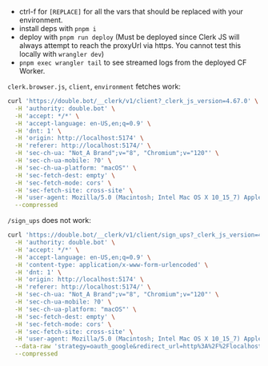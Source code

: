 - ctrl-f for `[REPLACE]` for all the vars that should be replaced with your environment.
- install deps with `pnpm i`
- deploy with `pnpm run deploy` (Must be deployed since Clerk JS will always attempt to reach the proxyUrl via https. You cannot test this locally with `wrangler dev`)
- `pnpm exec wrangler tail` to see streamed logs from the deployed CF Worker.

`clerk.browser.js`, `client`, `environment` fetches work:

```bash
curl 'https://double.bot/__clerk/v1/client?_clerk_js_version=4.67.0' \
  -H 'authority: double.bot' \
  -H 'accept: */*' \
  -H 'accept-language: en-US,en;q=0.9' \
  -H 'dnt: 1' \
  -H 'origin: http://localhost:5174' \
  -H 'referer: http://localhost:5174/' \
  -H 'sec-ch-ua: "Not_A Brand";v="8", "Chromium";v="120"' \
  -H 'sec-ch-ua-mobile: ?0' \
  -H 'sec-ch-ua-platform: "macOS"' \
  -H 'sec-fetch-dest: empty' \
  -H 'sec-fetch-mode: cors' \
  -H 'sec-fetch-site: cross-site' \
  -H 'user-agent: Mozilla/5.0 (Macintosh; Intel Mac OS X 10_15_7) AppleWebKit/537.36 (KHTML, like Gecko) Chrome/120.0.0.0 Safari/537.36' \
  --compressed
```

`/sign_ups` does not work:

```bash
curl 'https://double.bot/__clerk/v1/client/sign_ups?_clerk_js_version=4.67.0' \
  -H 'authority: double.bot' \
  -H 'accept: */*' \
  -H 'accept-language: en-US,en;q=0.9' \
  -H 'content-type: application/x-www-form-urlencoded' \
  -H 'dnt: 1' \
  -H 'origin: http://localhost:5174' \
  -H 'referer: http://localhost:5174/' \
  -H 'sec-ch-ua: "Not_A Brand";v="8", "Chromium";v="120"' \
  -H 'sec-ch-ua-mobile: ?0' \
  -H 'sec-ch-ua-platform: "macOS"' \
  -H 'sec-fetch-dest: empty' \
  -H 'sec-fetch-mode: cors' \
  -H 'sec-fetch-site: cross-site' \
  -H 'user-agent: Mozilla/5.0 (Macintosh; Intel Mac OS X 10_15_7) AppleWebKit/537.36 (KHTML, like Gecko) Chrome/120.0.0.0 Safari/537.36' \
  --data-raw 'strategy=oauth_google&redirect_url=http%3A%2F%2Flocalhost%3A5174%2Fsign-up%2Fsso-callback%3Fredirect_url%3Dhttp%253A%252F%252Flocalhost%253A5174%252Fredirect-to-vscode&action_complete_redirect_url=%2Fredirect-to-vscode' \
  --compressed
```
